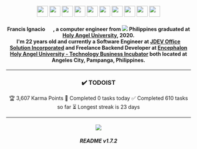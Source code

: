 <!-- <p align="center"><img src="https://i.imgur.com/29Nap8F.jpg"></p> -->

<!-- Socials -->
<p align="center">
    <a href="https://www.linkedin.com/in/noeyignacio/"><img src="https://i.imgur.com/ust5jYY.png" width="30px"/></a>
    <a href="https://twitter.com/enoweewai"><img src="https://i.imgur.com/ixvdmQA.png" width="30px"/></a>
    <a href="https://www.instagram.com/enoweewai/"><img src="https://i.imgur.com/aqe9M4P.png" width="30px" /></a>
    <a href="https://dev.to/enoweewai"><img src="https://i.imgur.com/A7PCKrc.png" width="30px"/></a>
    <a href="https://www.facebook.com/noeyignacio/"><img src="https://i.imgur.com/I3Juk1j.png" width="30px"/></a>
    <a href="https://www.facebook.com/kooestph"><img src="https://i.imgur.com/vuSmALN.png" width="30px"/></a>
    <a href="https://github.com/enoweewai"><img src="https://i.imgur.com/bXSCjxS.png" width="30px"/></a>
    <a href="https://www.postman.com/Enoweewai"><img src="https://i.imgur.com/rygJ8xz.png" width="30px"/></a>
    <a href="https://app.daily.dev/Enoweewai"><img src="https://i.imgur.com/4VNP2in.png"/ width="30px"></a>
    <a href="https://github.com/kooest-philippines"><img src="https://i.imgur.com/v5FVfdA.png" width="30px"/></a>
</p>

<!-- Introduction -->
<span align="center">
    <h4><strong>Francis Ignacio</strong> <img src="https://raw.githubusercontent.com/MartinHeinz/MartinHeinz/master/wave.gif" width="15px"> , a computer engineer from <img src="https://img.icons8.com/color/13/000000/philippines-circular.png"/> <strong>Philippines</strong> graduated at <strong><a href="https://www.hau.edu.ph/">Holy Angel University</a></strong>, 2020. <br /> I'm 22 years old and currently a <a>Software Engineer</a> at <a href="https://jdevsolution.com/">JDEV Office Solution Incorporated</a> and Freelance Backend Developer at <a href="https://www.facebook.com/EncephalonHAUTBI/">Encephalon Holy Angel University - Technology Business Incubator</a> both located at Angeles City, Pampanga, Philippines.
    </h4>
</span>
<!-- <hr /> -->

<!-- Project Section -->
<!-- <span align="center">
    <h3><span>🏗️ </span>PROJECTS</h3>
    <table>
        <thead>
            <tr border: none;>
            <td><b>TITLE</b></td>
            <td><b>STAGE</b></td>
            <td><b>TYPE</b></td>
            <td><b>DESCRIPTION</b></td>
            </tr>
        </thead>
        <tbody>
            <tr>
                <td>
                    <strong>TEAM PORTFOLIO </strong>
                </td>
                <td>
                    <img alt="Planning" src="https://img.shields.io/badge/-Planning-66DE93?style=flat-square&logo=stackShare&logoColor=white"/>
                </td>
                <td>
                    <img alt="Kooest" src="https://img.shields.io/badge/-Kooest-FFD31D?style=flat-square&logo=git&logoColor=white"/> 
                </td>
                <td>
                    <div> - website where me and the team could post certain projects as a portfolio. 
                    <div> - collaboration with <a href="https://www.facebook.com/buzzflowph">BuzzflowPH</a>.
                </td>
            </tr>
            <tr>
                <td>
                    <strong>ICPEP INTERNATIONAL CONFERENCE</strong> 
                </td>
                <td>
                    <img alt="Development" src="https://img.shields.io/badge/-Development-FFE194?style=flat-square&logo=stackShare&logoColor=white"/> 
                </td>
                <td>
                    <img alt="Kooest" src="https://img.shields.io/badge/-Kooest-FFD31D?style=flat-square&logo=git&logoColor=white"/>
                </td>
                <td>
                    <div> - event/conference website for ICpEP Oman Chapter.
                    <div> - team collaboration with <a href="https://www.facebook.com/EncephalonHAUTBI">Encephalon Holy Angel University - Technology Business Incubator</a> and <a href="https://www.facebook.com/buzzflowph">BuzzflowPH</a>.
                </td>
            </tr>
            <tr>
                <td>
                    <strong>LE MANS</strong>
                </td>
                <td>
                    <img alt="Development" src="https://img.shields.io/badge/-Development-FFE194?style=flat-square&logo=stackShare&logoColor=white"/>
                </td>
                <td>
                    <img alt="Company" src="https://img.shields.io/badge/-Company-EB6383?style=flat-square&logo=git&logoColor=white"/>
                </td>
                <td>
                    <div> - company accounting administration panel.
                    <div> - team developement with <a href="https://jdevsolution.com/">JDEV Office Solution Incorporated</a>.
                </td>
            </tr>
            <tr>
                <td>
                    <strong>TALARIA TRAVEL & TOURS</strong>
                </td>
                <td>
                    <img alt="Planning" src="https://img.shields.io/badge/-Planning-66DE93?style=flat-square&logo=stackShare&logoColor=white"/> 
                </td>
                <td>
                    <img alt="Kooest" src="https://img.shields.io/badge/-Kooest-FFD31D?style=flat-square&logo=git&logoColor=white"/>
                </td>
                <td>
                    <div> - company website
                    <div> - collaboration with <a href="https://www.facebook.com/buzzflowph">BuzzflowPH</a>.
                </td>
            </tr>
        </tbody>
    </table>
</span> -->

<!-- Legends -->
<!-- 
<p>
    <img alt="Personal" src="https://img.shields.io/badge/-Personal-EC4646?style=flat-square&logo=git&logoColor=white"/> 
    <img alt="Freelance" src="https://img.shields.io/badge/-Freelance-30475E?style=flat-square&logo=git&logoColor=white"/> 
    <img alt="Collaboration" src="https://img.shields.io/badge/-Collaboration-0E918C?style=flat-square&logo=git&logoColor=white"/> 
    <img alt="Company" src="https://img.shields.io/badge/-Company-EB6383?style=flat-square&logo=git&logoColor=white"/>
    <img alt="Kooest" src="https://img.shields.io/badge/-Kooest-FFD31D?style=flat-square&logo=git&logoColor=white"/>
</p>
<p>
    <img alt="Planning" src="https://img.shields.io/badge/-Planning-66DE93?style=flat-square&logo=stackShare&logoColor=white"/> 
    <img alt="Development" src="https://img.shields.io/badge/-Development-FFE194?style=flat-square&logo=stackShare&logoColor=white"/> 
    <img alt="Released" src="https://img.shields.io/badge/-Released-9EDE73?style=flat-square&logo=stackShare&logoColor=white"/> 
    <img alt="Unfinished" src="https://img.shields.io/badge/-Unfinished-EA2C62?style=flat-square&logo=stackShare&logoColor=white"/>
</p> 
<p>
    <img alt="Private" src="https://img.shields.io/badge/-Private-444444?style=flat-square&logo=GitHub&logoColor=white"/> 
    <img alt="Public" src="https://img.shields.io/badge/-Public-E1E8EB?style=flat-square&logo=GitHub&logoColor=white"/> 
</p> 
-->
<hr />

<!-- Technolgies -->
<!-- <span align="center">
<h3><span>💠 </span>TECHNOLOGIES</h3>
<span> -->
<!--     <table>
        <thead align="center">
            <tr border: none;>
            <td><b>BACKEND</b></td>
            <td><b>FRONTEND</b></td>
            <td><b>DATABASES</b></td>
            <td><b>DEVOPS</b></td>
            <td><b>OTHERS</b></td>
            <td><b>TOOLS</b></td>
            </tr>
        </thead>
        <tbody>
            <tr>
                <td>
                    <img alt="Python" src="https://img.shields.io/badge/-Python-3776AB?style=flat-square&logo=python&logoColor=white"/>
                    <img alt="JavaScript" src="https://img.shields.io/badge/-JavaScript-F7DF1E?style=flat-square&logo=JavaScript&logoColor=white"/> 
                    <img alt="TypeScript" src="https://img.shields.io/badge/-TypeScript-3178C6?style=flat-square&logo=TypeScript&logoColor=white"/> 
                    <img alt="Django" src="https://img.shields.io/badge/-Django-092E20?style=flat-square&logo=Django&logoColor=white"/> 
                    <img alt="NodeJS" src="https://img.shields.io/badge/-Node%20JS-339933?style=flat-square&logo=Node.JS&logoColor=white"/> 
                    <img alt="Express" src="https://img.shields.io/badge/-Express-000000?style=flat-square&logo=Express&logoColor=white"/>
                </td>
                <td>
                    <img alt="HTML5" src="https://img.shields.io/badge/-HTML5-E34F26?style=flat-square&logo=HTML5&logoColor=white"/> 
                    <img alt="CSS3" src="https://img.shields.io/badge/-CSS3-1572B6?style=flat-square&logo=CSS3&logoColor=white"/> 
                    <img alt="JavaScript" src="https://img.shields.io/badge/-JavaScript-F7DF1E?style=flat-square&logo=JavaScript&logoColor=white"/> 
                    <img alt="TypeScript" src="https://img.shields.io/badge/-TypeScript-3178C6?style=flat-square&logo=TypeScript&logoColor=white"/> 
                    <img alt="Bootstrap4" src="https://img.shields.io/badge/-Bootstrap%204-7952B3?style=flat-square&logo=Bootstrap&logoColor=white"/> 
                    <img alt="Tailwind CSS" src="https://img.shields.io/badge/-Tailwind%20CSS-38B2AC?style=flat-square&logo=tailwindcss&logoColor=white"/> 
                    <img alt="React" src="https://img.shields.io/badge/-React%20JS-61DAFB?style=flat-square&logo=React&logoColor=white"/> 
                    <img alt="Svelte" src="https://img.shields.io/badge/-Svelte-FF3E00?style=flat-square&logo=svelte&logoColor=white"/> 
                </td>
                <td>
                    <img alt="PostgreSQL" src="https://img.shields.io/badge/-PostgreSQL-4169E1?style=flat-square&logo=PostgreSQL&logoColor=white"/>
                    <img alt="MySQL" src="https://img.shields.io/badge/-MySQL-4479A1?style=flat-square&logo=MySQL&logoColor=white"/>
                    <img alt="MongoDB" src="https://img.shields.io/badge/-MongoDB-47A248?style=flat-square&logo=MongoDB&logoColor=white"/>
                    <img alt="Redis" src="https://img.shields.io/badge/-Redis-DC382D?style=flat-square&logo=Redis&logoColor=white"/>
                </td>
                <td>
                    <img alt="Git" src="https://img.shields.io/badge/-Git-F05032?style=flat-square&logo=Git&logoColor=white"/>
                    <img alt="Amazon AWS" src="https://img.shields.io/badge/-Amazon%20AWS-FF9900?style=flat-square&logo=AmazonAWS&logoColor=white"/>
                    <img alt="Amazon S3" src="https://img.shields.io/badge/-Amazon%20S3-569A31?style=flat-square&logo=AmazonS3&logoColor=white"/>
                    <img alt="Namecheap" src="https://img.shields.io/badge/-Namecheap-DE3723?style=flat-square&logo=Namecheap&logoColor=white"/>
                    <img alt="GoDaddy" src="https://img.shields.io/badge/-GoDaddy-1BDBDB?style=flat-square&logo=GoDaddy&logoColor=white"/>
                    <img alt="NGINX" src="https://img.shields.io/badge/-NGINX-009639?style=flat-square&logo=NGINX&logoColor=white"/>
                </td>
                <td>
                    <img alt="Chart.js" src="https://img.shields.io/badge/-Chart.js-FF6384?style=flat-square&logo=Chart.js&logoColor=white"/>
                    <img alt="Redux" src="https://img.shields.io/badge/-Redux-764ABC?style=flat-square&logo=Redux&logoColor=white"/>
                    <img alt="JSON" src="https://img.shields.io/badge/-JSON-000000?style=flat-square&logo=JSON&logoColor=white"/>
                    <img alt="JSON Web Tokens" src="https://img.shields.io/badge/-JSON%20Web%20Tokens-000000?style=flat-square&logo=jsonwebtokens&logoColor=white"/>
                    <img alt="Auth0" src="https://img.shields.io/badge/-Auth0-EB5424?style=flat-square&logo=Auth0&logoColor=white"/>
                    <img alt="Twilio" src="https://img.shields.io/badge/-Twilio-F22F46?style=flat-square&logo=Twilio&logoColor=white"/>
                    <img alt="Gulp" src="https://img.shields.io/badge/-Gulp-CF4647?style=flat-square&logo=Gulp&logoColor=white"/>
                    <img alt="Nodemon" src="https://img.shields.io/badge/-Nodemon-76D04B?style=flat-square&logo=Nodemon&logoColor=white"/>
                    <img alt="ts-node" src="https://img.shields.io/badge/-TS%20Node-3178C6?style=flat-square&logo=tsnode&logoColor=white"/>
                    <img alt="Prettier" src="https://img.shields.io/badge/-Prettier-F7B93E?style=flat-square&logo=Prettier&logoColor=white"/>
                    <img alt="npm" src="https://img.shields.io/badge/-npm-CB3837?style=flat-square&logo=npm&logoColor=white"/>
                    <img alt="Yarn" src="https://img.shields.io/badge/-Yarn-2C8EBB?style=flat-square&logo=Yarn&logoColor=white"/>
                </td>
                <td>
                    <img alt="Ubuntu" src="https://img.shields.io/badge/-Ubuntu-E95420?style=flat-square&logo=Ubuntu&logoColor=white"/>
                    <img alt="GitHub" src="https://img.shields.io/badge/-GitHub-181717?style=flat-square&logo=GitHub&logoColor=white"/>
                    <img alt="Brave" src="https://img.shields.io/badge/-Brave-FB542B?style=flat-square&logo=Brave&logoColor=white"/>
                    <img alt="Postman" src="https://img.shields.io/badge/-Postman-FF6C37?style=flat-square&logo=Postman&logoColor=white"/>
                    <img alt="diagrams.net" src="https://img.shields.io/badge/-diagrams.net-F08705?style=flat-square&logo=diagrams.net&logoColor=white"/>
                    <img alt="Adobe XD" src="https://img.shields.io/badge/-Adobe%20XD-FF61F6?style=flat-square&logo=AdobeXD&logoColor=white"/>
                    <img alt="Visual Studio Code" src="https://img.shields.io/badge/-Visual%20Studio%20Code-007ACC?style=flat-square&logo=VisualStudioCode&logoColor=white"/>
                    <img alt="IntelliJ IDEA" src="https://img.shields.io/badge/-IntelliJ%20IDEA-0F044C?style=flat-square&logo=IntelliJIDEA&logoColor=white"/>
                    <img alt="Trello" src="https://img.shields.io/badge/-Trello-0052CC?style=flat-square&logo=Trello&logoColor=white"/>
                    <img alt="Todoist" src="https://img.shields.io/badge/-Todoist-E44332?style=flat-square&logo=todoist&logoColor=white"/> 
                </td>
            </tr>
        </tbody>
    </table> -->
<!--     <p align="center"><span>❗ </span><strong>NOTE: </strong>All tools and technologies mentioned above were used on past self and collaborative projects, <br />due to different specifications and as a freelance developer, I'd used to used several technologies. <p> -->
<!--     <span align="center">
        <strong>Currently Studying:</strong>
        <div>
            <img alt="Vue" src="https://img.shields.io/badge/-Vue%20JS-4FC08D?style=flat-square&logo=vue.js&logoColor=white"/> 
            <img alt="Nuxt.js" src="https://img.shields.io/badge/-Nuxt%20JS-00C58E?style=flat-square&logo=Nuxt.js&logoColor=white"/> 
            <img alt="Vite" src="https://img.shields.io/badge/-Vite-646CFF?style=flat-square&logo=vite&logoColor=white"/>
            <img alt="TailwindCSS" src="https://img.shields.io/badge/-Tailwind%20CSS-38B2AC?style=flat-square&logo=TailwindCSS&logoColor=white"/> 
        </div>
    </span> -->
<!-- <span> -->
<!-- <hr /> -->

<!-- Github Stats -->
<!-- <span align="center">
    <h3><span>📈 </span><strong>PERSONAL GITHUB STATS</strong></h3>
    <p>
        <img title="🔥 Get streak stats for your profile at git.io/streak-stats" alt="Francis Ignacio's Streak" src="https://github-readme-streak-stats.herokuapp.com?user=enoweewai&theme=monokai-metallian&hide_border=true&stroke=444444&fire=DA0037&ring=EDEDED" width="60%"/>
    </p> -->
<!--     <p>
        <img alt="Francis Ignacio's Github Stats" src="https://github-readme-stats.vercel.app/api?username=enoweewai&show_icons=true&count_private=true&theme=bear&hide_border=true&bg_color=1F222E&title_color=F7D766&icon_color=DA0037&text_color=F75D7E&hide_title=true" width="60%"/>
    </p> -->
<!--     <p>
        <img alt="Francis Ignacio's Activity Graph" src="https://activity-graph.herokuapp.com/graph?username=enoweewai&bg_color=1F222E&color=DA0037&line=F7D766&point=F75D7E&hide_border=true&hide_title=true&area=true" width="60%" />
    </p> -->
<!--     <p>
        <img alt="Francis Ignacio's Trophies" src="https://github-profile-trophy.vercel.app/?username=enoweewai&no-bg=true&no-frame=true&theme=juicyfresh&rank=SSS,SS,S,AAA,AA,A,B,C&row=1&column=4" width="40%" />
    </p> -->
<!-- </span> -->
<!-- <hr /> -->


<h3 align="center"><span>✔️ </span><strong>TODOIST</strong></h3>
<p align="center">
<!-- TODO-IST:START -->
🏆  3,607 Karma Points           
🌸  Completed 0 tasks today           
✅  Completed 610 tasks so far           
⏳  Longest streak is 23 days
<!-- TODO-IST:END -->
</p>
<hr />
    

<!-- <h3><span>👩‍💻 </span><strong>Daily Dev Profile</strong></h3>
<p align="center">   
    <a href="https://app.daily.dev/Enoweewai">
       <img 
            src="https://api.daily.dev/devcards/b9d540f86a714fe9aa36cb977770febd.png?r=jrj" 
            width="300" 
            alt="Francis Ignacio's Dev Card"
        />
    </a>
</p>
<hr /> -->

<h4 align="center">
    <a href="https://www.facebook.com/kooestph"><img src="https://readme-typing-svg.herokuapp.com?color=FFC107&center=true&vCenter=true&multiline=true&lines=Kooest+Philippines"></a>
</h4>



<h6 align="center"><strong>README v1.7.2</strong></h6>
